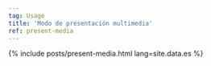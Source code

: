 ```yaml
---
tag: Usage
title: 'Modo de presentación multimedia'
ref: present-media
---
```


{% include posts/present-media.html lang=site.data.es %}
